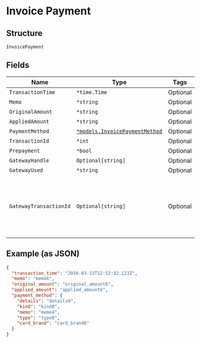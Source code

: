 
# Invoice Payment

## Structure

`InvoicePayment`

## Fields

| Name | Type | Tags | Description |
|  --- | --- | --- | --- |
| `TransactionTime` | `*time.Time` | Optional | - |
| `Memo` | `*string` | Optional | - |
| `OriginalAmount` | `*string` | Optional | - |
| `AppliedAmount` | `*string` | Optional | - |
| `PaymentMethod` | [`*models.InvoicePaymentMethod`](../../doc/models/invoice-payment-method.md) | Optional | - |
| `TransactionId` | `*int` | Optional | - |
| `Prepayment` | `*bool` | Optional | - |
| `GatewayHandle` | `Optional[string]` | Optional | - |
| `GatewayUsed` | `*string` | Optional | - |
| `GatewayTransactionId` | `Optional[string]` | Optional | The transaction ID for the payment as returned from the payment gateway |

## Example (as JSON)

```json
{
  "transaction_time": "2016-03-13T12:52:32.123Z",
  "memo": "memo6",
  "original_amount": "original_amount6",
  "applied_amount": "applied_amount6",
  "payment_method": {
    "details": "details0",
    "kind": "kind8",
    "memo": "memo4",
    "type": "type0",
    "card_brand": "card_brand6"
  }
}
```

